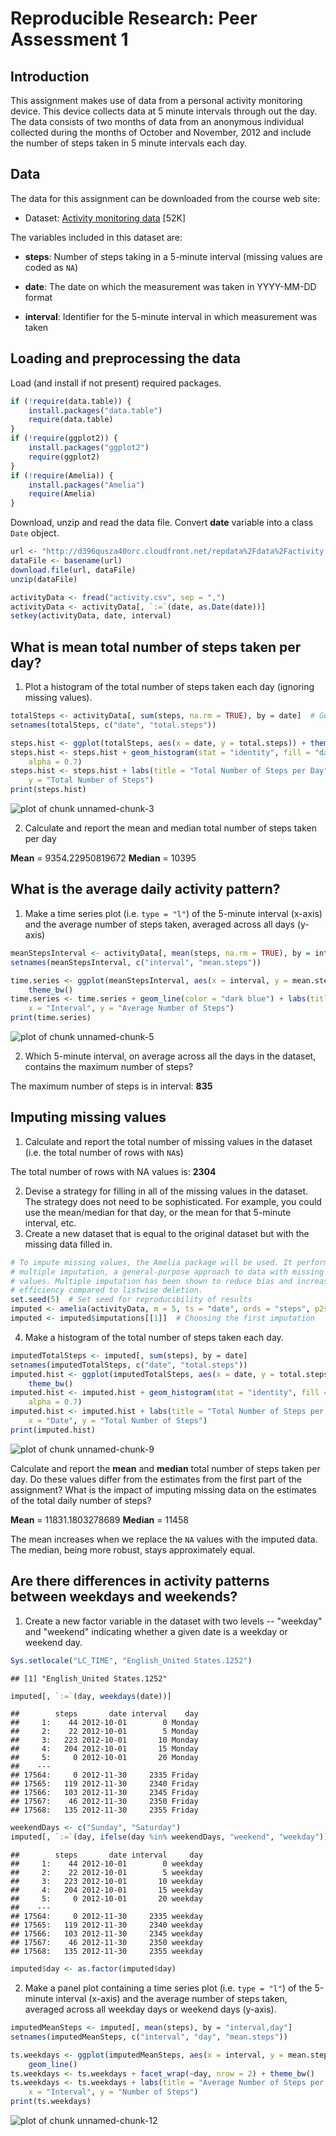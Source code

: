 # Reproducible Research: Peer Assessment 1

## Introduction

This assignment makes use of data from a personal activity monitoring
device. This device collects data at 5 minute intervals through out the
day. The data consists of two months of data from an anonymous
individual collected during the months of October and November, 2012
and include the number of steps taken in 5 minute intervals each day.

## Data

The data for this assignment can be downloaded from the course web
site:

* Dataset: [Activity monitoring data](https://d396qusza40orc.cloudfront.net/repdata%2Fdata%2Factivity.zip) [52K]

The variables included in this dataset are:

* **steps**: Number of steps taking in a 5-minute interval (missing
    values are coded as `NA`)

* **date**: The date on which the measurement was taken in YYYY-MM-DD
    format

* **interval**: Identifier for the 5-minute interval in which
    measurement was taken

## Loading and preprocessing the data

Load (and install if not present) required packages.


```r
if (!require(data.table)) {
    install.packages("data.table")
    require(data.table)
}
if (!require(ggplot2)) {
    install.packages("ggplot2")
    require(ggplot2)
}
if (!require(Amelia)) {
    install.packages("Amelia")
    require(Amelia)
}
```


Download, unzip and read the data file. Convert **date** variable into a class `Date` object.


```r
url <- "http://d396qusza40orc.cloudfront.net/repdata%2Fdata%2Factivity.zip"  # https not supported yet
dataFile <- basename(url)
download.file(url, dataFile)
unzip(dataFile)

activityData <- fread("activity.csv", sep = ",")
activityData <- activityData[, `:=`(date, as.Date(date))]
setkey(activityData, date, interval)
```


## What is mean total number of steps taken per day?

1. Plot a histogram of the total number of steps taken each day (ignoring missing values).


```r
totalSteps <- activityData[, sum(steps, na.rm = TRUE), by = date]  # Get the total daily steps
setnames(totalSteps, c("date", "total.steps"))

steps.hist <- ggplot(totalSteps, aes(x = date, y = total.steps)) + theme_bw()
steps.hist <- steps.hist + geom_histogram(stat = "identity", fill = "dark blue", 
    alpha = 0.7)
steps.hist <- steps.hist + labs(title = "Total Number of Steps per Day", x = "Date", 
    y = "Total Number of Steps")
print(steps.hist)
```

![plot of chunk unnamed-chunk-3](figure/unnamed-chunk-3.png) 


2. Calculate and report the mean and median total number of steps taken per day

**Mean** = 9354.22950819672 
**Median** = 10395 


## What is the average daily activity pattern?

1. Make a time series plot (i.e. `type = "l"`) of the 5-minute interval (x-axis) and the average number of steps taken, averaged across all days (y-axis)


```r
meanStepsInterval <- activityData[, mean(steps, na.rm = TRUE), by = interval]  # Get the mean steps per interval
setnames(meanStepsInterval, c("interval", "mean.steps"))

time.series <- ggplot(meanStepsInterval, aes(x = interval, y = mean.steps)) + 
    theme_bw()
time.series <- time.series + geom_line(color = "dark blue") + labs(title = "Average Number of Steps per Interval", 
    x = "Interval", y = "Average Number of Steps")
print(time.series)
```

![plot of chunk unnamed-chunk-5](figure/unnamed-chunk-5.png) 


2. Which 5-minute interval, on average across all the days in the dataset, contains the maximum number of steps?

The maximum number of steps is in interval: **835**


## Imputing missing values

1. Calculate and report the total number of missing values in the dataset (i.e. the total number of rows with `NA`s)

The total number of rows with NA values is: **2304**


2. Devise a strategy for filling in all of the missing values in the dataset. The strategy does not need to be sophisticated. For example, you could use the mean/median for that day, or the mean for that 5-minute interval, etc.
3. Create a new dataset that is equal to the original dataset but with the missing data filled in.


```r
# To impute missing values, the Amelia package will be used. It performs
# multiple imputation, a general-purpose approach to data with missing
# values. Multiple imputation has been shown to reduce bias and increase
# efficiency compared to listwise deletion.
set.seed(5)  # Set seed for reproducibility of results
imputed <- amelia(activityData, m = 5, ts = "date", ords = "steps", p2s = 0)
imputed <- imputed$imputations[[1]]  # Choosing the first imputation
```


4. Make a histogram of the total number of steps taken each day.


```r
imputedTotalSteps <- imputed[, sum(steps), by = date]
setnames(imputedTotalSteps, c("date", "total.steps"))
imputed.hist <- ggplot(imputedTotalSteps, aes(x = date, y = total.steps)) + 
    theme_bw()
imputed.hist <- imputed.hist + geom_histogram(stat = "identity", fill = "dark blue", 
    alpha = 0.7)
imputed.hist <- imputed.hist + labs(title = "Total Number of Steps per Day (for the imputed data set)", 
    x = "Date", y = "Total Number of Steps")
print(imputed.hist)
```

![plot of chunk unnamed-chunk-9](figure/unnamed-chunk-9.png) 


Calculate and report the **mean** and **median** total number of steps taken per day.
Do these values differ from the estimates from the first part of the assignment?
What is the impact of imputing missing data on the estimates of the total daily number of steps?

**Mean** = 11831.1803278689 
**Median** = 11458 


The mean increases when we replace the `NA` values with the imputed data.
The median, being more robust, stays approximately equal.

## Are there differences in activity patterns between weekdays and weekends?

1. Create a new factor variable in the dataset with two levels -- "weekday" and "weekend" indicating whether a given date is a weekday or weekend day.


```r
Sys.setlocale("LC_TIME", "English_United States.1252")
```

```
## [1] "English_United States.1252"
```

```r
imputed[, `:=`(day, weekdays(date))]
```

```
##        steps       date interval    day
##     1:    44 2012-10-01        0 Monday
##     2:    22 2012-10-01        5 Monday
##     3:   223 2012-10-01       10 Monday
##     4:   204 2012-10-01       15 Monday
##     5:     0 2012-10-01       20 Monday
##    ---                                 
## 17564:     0 2012-11-30     2335 Friday
## 17565:   119 2012-11-30     2340 Friday
## 17566:   103 2012-11-30     2345 Friday
## 17567:    46 2012-11-30     2350 Friday
## 17568:   135 2012-11-30     2355 Friday
```

```r
weekendDays <- c("Sunday", "Saturday")
imputed[, `:=`(day, ifelse(day %in% weekendDays, "weekend", "weekday"))]
```

```
##        steps       date interval     day
##     1:    44 2012-10-01        0 weekday
##     2:    22 2012-10-01        5 weekday
##     3:   223 2012-10-01       10 weekday
##     4:   204 2012-10-01       15 weekday
##     5:     0 2012-10-01       20 weekday
##    ---                                  
## 17564:     0 2012-11-30     2335 weekday
## 17565:   119 2012-11-30     2340 weekday
## 17566:   103 2012-11-30     2345 weekday
## 17567:    46 2012-11-30     2350 weekday
## 17568:   135 2012-11-30     2355 weekday
```

```r
imputed$day <- as.factor(imputed$day)
```


2. Make a panel plot containing a time series plot (i.e. `type = "l"`) of the 5-minute interval (x-axis) and the average number of steps taken, averaged across all weekday days or weekend days (y-axis).


```r
imputedMeanSteps <- imputed[, mean(steps), by = "interval,day"]
setnames(imputedMeanSteps, c("interval", "day", "mean.steps"))

ts.weekdays <- ggplot(imputedMeanSteps, aes(x = interval, y = mean.steps, color = day)) + 
    geom_line()
ts.weekdays <- ts.weekdays + facet_wrap(~day, nrow = 2) + theme_bw()
ts.weekdays <- ts.weekdays + labs(title = "Average Number of Steps per Interval", 
    x = "Interval", y = "Number of Steps")
print(ts.weekdays)
```

![plot of chunk unnamed-chunk-12](figure/unnamed-chunk-12.png) 

